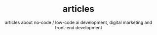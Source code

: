 ---
title: articles
subtitle: "articles about no-code / low-code ai development, digital marketing and front-end development"
cascade:
    type: articles
---